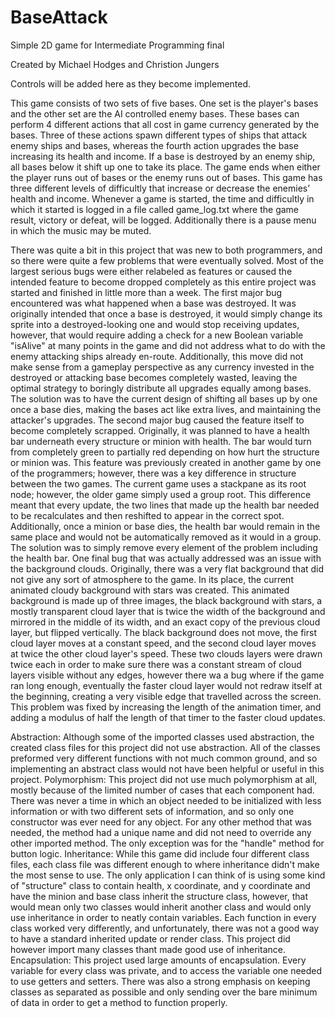 # BaseAttack
Simple 2D game for Intermediate Programming final

Created by Michael Hodges and Christion Jungers

Controls will be added here as they become implemented.

  
This game consists of two sets of five bases. One set is the player's bases and the other set are the AI controlled enemy bases. These bases can perform 4 different actions that all cost in game currency generated by the bases. Three of these actions spawn different types of ships that attack enemy ships and bases, whereas the fourth action upgrades the base increasing its health and income. If a base is destroyed by an enemy ship, all bases below it shift up one to take its place. The game ends when either the player runs out of bases or the enemy runs out of bases. This game has three different levels of difficultly that increase or decrease the enemies’ health and income. Whenever a game is started, the time and difficultly in which it started is logged in a file called game_log.txt where the game result, victory or defeat, will be logged. Additionally there is a pause menu in which the music may be muted.

There was quite a bit in this project that was new to both programmers, and so there were quite a few problems that were eventually solved. Most of the largest serious bugs were either relabeled as features or caused the intended feature to become dropped completely as this entire project was started and finished in little more than a week.
The first major bug encountered was what happened when a base was destroyed. It was originally intended that once a base is destroyed, it would simply change its sprite into a destroyed-looking one and would stop receiving updates, however, that would require adding a check for a new Boolean variable "isAlive" at many points in the game and did not address what to do with the enemy attacking ships already en-route. Additionally, this move did not make sense from a gameplay perspective as any currency invested in the destroyed or attacking base becomes completely wasted, leaving the optimal strategy to boringly distribute all upgrades equally among bases. The solution was to have the current design of shifting all bases up by one once a base dies, making the bases act like extra lives, and maintaining the attacker's upgrades.
The second major bug caused the feature itself to become completely scrapped. Originally, it was planned to have a health bar underneath every structure or minion with health. The bar would turn from completely green to partially red depending on how hurt the structure or minion was. This feature was previously created in another game by one of the programmers; however, there was a key difference in structure between the two games. The current game uses a stackpane as its root node; however, the older game simply used a group root. This difference meant that every update, the two lines that made up the health bar needed to be recalculates and then reshifted to appear in the correct spot. Additionally, once a minion or base dies, the health bar would remain in the same place and would not be automatically removed as it would in a group. The solution was to simply remove every element of the problem including the health bar.
One final bug that was actually addressed was an issue with the background clouds. Originally, there was a very flat background that did not give any sort of atmosphere to the game. In its place, the current animated cloudy background with stars was created. This animated background is made up of three images, the black background with stars, a mostly transparent cloud layer that is twice the width of the background and mirrored in the middle of its width, and an exact copy of the previous cloud layer, but flipped vertically. The black background does not move, the first cloud layer moves at a constant speed, and the second cloud layer moves at twice the other cloud layer's speed. These two clouds layers were drawn twice each in order to make sure there was a constant stream of cloud layers visible without any edges, however there wa a bug where if the game ran long enough, eventually the faster cloud layer would not redraw itself at the beginning, creating a very visible edge that travelled across the screen. This problem was fixed by increasing the length of the animation timer, and adding a modulus of half the length of that timer to the faster cloud updates.

Abstraction: Although some of the imported classes used abstraction, the created class files for this project did not use abstraction. All of the classes preformed very different functions with not much common ground, and so implementing an abstract class would not have been helpful or useful in this project.
Polymorphism: This project did not use much polymorphism at all, mostly because of the limited number of cases that each component had. There was never a time in which an object needed to be initialized with less information or with two different sets of information, and so only one constructor was ever need for any object. For any other method that was needed, the method had a unique name and did not need to override any other imported method. The only exception was for the "handle" method for button logic.
Inheritance: While this game did include four different class files, each class file was different enough to where inheritance didn't make the most sense to use. The only application I can think of is using some kind of "structure" class to contain health, x coordinate, and y coordinate and have the minion and base class inherit the structure class, however, that would mean only two classes would inherit another class and would only use inheritance in order to neatly contain variables. Each function in every class worked very differently, and unfortunately, there was not a good way to have a standard inherited update or render class. This project did however import many classes thant made good use of inheritance.
Encapsulation: This project used large amounts of encapsulation. Every variable for every class was private, and to access the variable one needed to use getters and setters. There was also a strong emphasis on keeping classes as separated as possible and only sending over the bare minimum of data in order to get a method to function properly.
